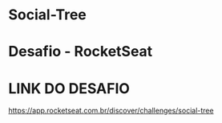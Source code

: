 # Social-Tree
<!--Desafio RocketSeat-->

# Desafio - RocketSeat
# LINK DO DESAFIO 
https://app.rocketseat.com.br/discover/challenges/social-tree
